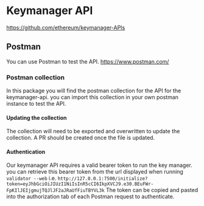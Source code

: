 # Keymanager API

https://github.com/ethereum/keymanager-APIs

## Postman

You can use Postman to test the API. https://www.postman.com/

### Postman collection

In this package you will find the postman collection for the API for the keymanager-api. you can import this collection
in your own postman instance to test the API.

#### Updating the collection

The collection will need to be exported and overwritten to update the collection. A PR should be created once the file
is updated.

#### Authentication

Our keymanager API requires a valid bearer token to run the key manager. you can retrieve this bearer token from the url
displayed when running `validator --web`
i.e. `http://127.0.0.1:7500/initialize?token=eyJhbGciOiJIUzI1NiIsInR5cCI6IkpXVCJ9.e30.BEuFWr-FpKIlJEIjgmujTQJlJF2aJRaUfFiuTBYVL3k`
The token can be copied and pasted into the authorization tab of each Postman request to authenticate.

